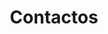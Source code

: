 ---
title: "Contactos"
description : "this is a meta description"

# Homepage
homepage_enable: true
homepage_title: "Fale conosco"

# Section
class: "my-single-page"
background: "../img/headers/header4.jpg"

# Info
mobile_country_code : "+351"
mobile : "962757100"
email : "cofragemsilva@hotmail.com"
location : "Lagoa, Portugal"
content : "Lorem ipsum dolor sit amet, consetetur sadipscing elitr, sed diam nonumy eirmod tempor invidunt ut labore et dolore magna"

draft: false
---